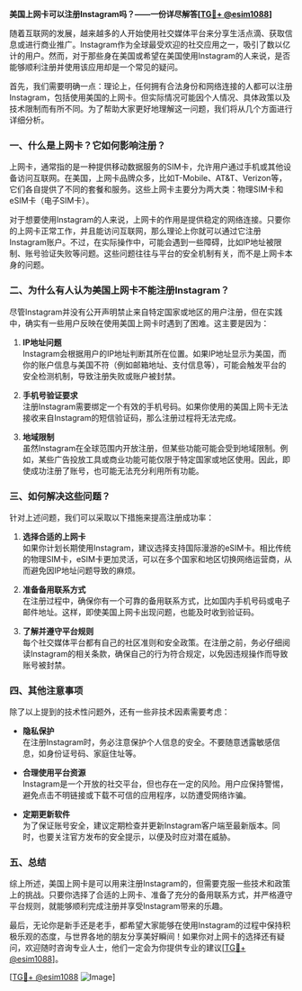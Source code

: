 **美国上网卡可以注册Instagram吗？——一份详尽解答[[TG💪+ @esim1088](https://t.me/s/esim1088)]**

随着互联网的发展，越来越多的人开始使用社交媒体平台来分享生活点滴、获取信息或进行商业推广。Instagram作为全球最受欢迎的社交应用之一，吸引了数以亿计的用户。然而，对于那些身在美国或希望在美国使用Instagram的人来说，是否能够顺利注册并使用该应用却是一个常见的疑问。

首先，我们需要明确一点：理论上，任何拥有合法身份和网络连接的人都可以注册Instagram，包括使用美国的上网卡。但实际情况可能因个人情况、具体政策以及技术限制而有所不同。为了帮助大家更好地理解这一问题，我们将从几个方面进行详细分析。

### 一、什么是上网卡？它如何影响注册？

上网卡，通常指的是一种提供移动数据服务的SIM卡，允许用户通过手机或其他设备访问互联网。在美国，上网卡品牌众多，比如T-Mobile、AT&T、Verizon等，它们各自提供了不同的套餐和服务。这些上网卡主要分为两大类：物理SIM卡和eSIM卡（电子SIM卡）。

对于想要使用Instagram的人来说，上网卡的作用是提供稳定的网络连接。只要你的上网卡正常工作，并且能访问互联网，那么理论上你就可以通过它注册Instagram账户。不过，在实际操作中，可能会遇到一些障碍，比如IP地址被限制、账号验证失败等问题。这些问题往往与平台的安全机制有关，而不是上网卡本身的问题。

### 二、为什么有人认为美国上网卡不能注册Instagram？

尽管Instagram并没有公开声明禁止来自特定国家或地区的用户注册，但在实践中，确实有一些用户反映在使用美国上网卡时遇到了困难。这主要是因为：

1. **IP地址问题**  
   Instagram会根据用户的IP地址判断其所在位置。如果IP地址显示为美国，而你的账户信息与美国不符（例如邮箱地址、支付信息等），可能会触发平台的安全检测机制，导致注册失败或账户被封禁。

2. **手机号验证要求**  
   注册Instagram需要绑定一个有效的手机号码。如果你使用的美国上网卡无法接收来自Instagram的短信验证码，那么注册过程将无法完成。

3. **地域限制**  
   虽然Instagram在全球范围内开放注册，但某些功能可能会受到地域限制。例如，某些广告投放工具或商业功能可能仅限于特定国家或地区使用。因此，即使成功注册了账号，也可能无法充分利用所有功能。

### 三、如何解决这些问题？

针对上述问题，我们可以采取以下措施来提高注册成功率：

1. **选择合适的上网卡**  
   如果你计划长期使用Instagram，建议选择支持国际漫游的eSIM卡。相比传统的物理SIM卡，eSIM卡更加灵活，可以在多个国家和地区切换网络运营商，从而避免因IP地址问题导致的麻烦。

2. **准备备用联系方式**  
   在注册过程中，确保你有一个可靠的备用联系方式，比如国内手机号码或电子邮件地址。这样，即使美国上网卡出现问题，也能及时收到验证码。

3. **了解并遵守平台规则**  
   每个社交媒体平台都有自己的社区准则和安全政策。在注册之前，务必仔细阅读Instagram的相关条款，确保自己的行为符合规定，以免因违规操作而导致账号被封禁。

### 四、其他注意事项

除了以上提到的技术性问题外，还有一些非技术因素需要考虑：

- **隐私保护**  
  在注册Instagram时，务必注意保护个人信息的安全。不要随意透露敏感信息，如身份证号码、家庭住址等。

- **合理使用平台资源**  
  Instagram是一个开放的社交平台，但也存在一定的风险。用户应保持警惕，避免点击不明链接或下载不可信的应用程序，以防遭受网络诈骗。

- **定期更新软件**  
  为了保证账号安全，建议定期检查并更新Instagram客户端至最新版本。同时，也要关注官方发布的安全提示，以便及时应对潜在威胁。

### 五、总结

综上所述，美国上网卡是可以用来注册Instagram的，但需要克服一些技术和政策上的挑战。只要你选择了合适的上网卡、准备了充分的备用联系方式，并严格遵守平台规则，就能够顺利完成注册并享受Instagram带来的乐趣。

最后，无论你是新手还是老手，都希望大家能够在使用Instagram的过程中保持积极乐观的态度，与世界各地的朋友分享美好瞬间！如果你对上网卡的选择还有疑问，欢迎随时咨询专业人士，他们一定会为你提供专业的建议[[TG💪+ @esim1088](https://t.me/s/esim1088)]。

[[TG💪+ @esim1088](https://t.me/s/esim1088) ![Image](https://i.postimg.cc/4NQfJmqS/Snipaste-2025-05-13-00-14-12.png)]